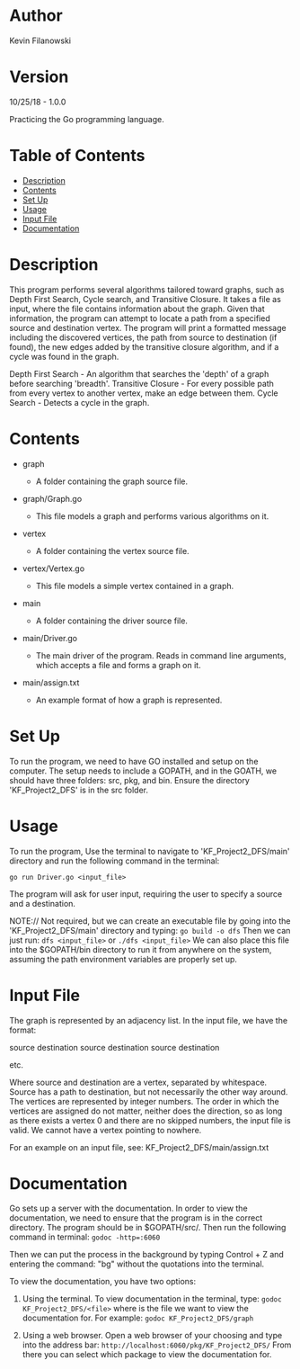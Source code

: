 # Author
Kevin Filanowski

# Version
10/25/18 - 1.0.0

Practicing the Go programming language.

# Table of Contents
* [Description](#description)
* [Contents](#contents)
* [Set Up](#set-up)
* [Usage](#usage)
* [Input File](#input-file)
* [Documentation](#documentation)

# Description
This program performs several algorithms tailored toward graphs, such as 
Depth First Search, Cycle search, and Transitive Closure.
It takes a file as input, where the file contains information about the graph.
Given that information, the program can attempt to locate a path from a specified
source and destination vertex. The program will print a formatted message including
the discovered vertices, the path from source to destination (if found), the new 
edges added by the transitive closure algorithm, and if a cycle was found in the graph.

Depth First Search - An algorithm that searches the 'depth' of a graph
before searching 'breadth'. 
Transitive Closure - For every possible path from every vertex to
another vertex, make an edge between them.
Cycle Search - Detects a cycle in the graph.

# Contents
* graph
  * A folder containing the graph source file.
* graph/Graph.go
  * This file models a graph and performs various algorithms on it.

* vertex
  * A folder containing the vertex source file.
* vertex/Vertex.go
  * This file models a simple vertex contained in a graph.

* main
  * A folder containing the driver source file.
* main/Driver.go
  * The main driver of the program. Reads in command line arguments, which accepts a file and forms a graph on it. 
* main/assign.txt
  * An example format of how a graph is represented.

# Set Up

To run the program, we need to have GO installed and setup on the computer.
The setup needs to include a GOPATH, and in the GOATH, we should have 
three folders: src, pkg, and bin. Ensure the directory 'KF_Project2_DFS'
is in the src folder. 


# Usage
To run the program, Use the terminal to navigate to 'KF_Project2_DFS/main' 
directory and run the following command in the terminal:

`go run Driver.go <input_file>`

The program will ask for user input, requiring the user to specify
a source and a destination.

NOTE://
Not required, but we can create an executable file by going into the 
'KF_Project2_DFS/main' directory and typing: `go build -o dfs`
Then we can just run:
`dfs <input_file>`
or `./dfs <input_file>`
We can also place this file into the $GOPATH/bin directory to run it from
anywhere on the system, assuming the path environment variables
are properly set up. 


# Input File
The graph is represented by an adjacency list. In the input file,
we have the format:

source destination
source destination
source destination

etc.

Where source and destination are a vertex, separated by whitespace.
Source has a path to destination, but not necessarily the other 
way around. The vertices are represented by integer numbers.
The order in which the vertices are assigned do not matter, neither does
the direction, so as long as there exists a vertex 0 and there are no
skipped numbers, the input file is valid. We cannot have a vertex pointing
to nowhere.

For an example on an input file, see: KF_Project2_DFS/main/assign.txt

# Documentation

Go sets up a server with the documentation. In order to view the
documentation, we need to ensure that the program is in the
correct directory. The program should be in $GOPATH/src/.
Then run the following command in terminal:
`godoc -http=:6060`

Then we can put the process in the background by typing 
Control + Z and entering the command: "bg" 
without the quotations into the terminal.

To view the documentation, you have two options:

1) Using the terminal. 
To view documentation in the terminal, type:
`godoc KF_Project2_DFS/<file>`
where <file> is the file we want to view the documentation for.
For example: `godoc KF_Project2_DFS/graph`

2) Using a web browser. 
Open a web browser of your choosing and type into the address bar:
`http://localhost:6060/pkg/KF_Project2_DFS/`
From there you can select which package to view the documentation for.
